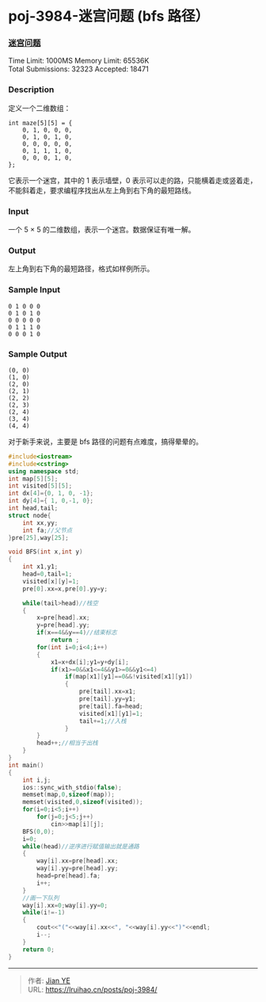# poj-3984-迷宫问题 (bfs 路径）


### [迷宫问题](http://poj.org/problem?id=3984)

Time Limit: 1000MS Memory Limit: 65536K  
Total Submissions: 32323 Accepted: 18471

### Description

定义一个二维数组：

    int maze[5][5] = {
    	0, 1, 0, 0, 0,
    	0, 1, 0, 1, 0,
    	0, 0, 0, 0, 0,
    	0, 1, 1, 1, 0,
    	0, 0, 0, 1, 0,
    };

它表示一个迷宫，其中的 1 表示墙壁，0 表示可以走的路，只能横着走或竖着走，不能斜着走，要求编程序找出从左上角到右下角的最短路线。

### Input

一个 5 × 5 的二维数组，表示一个迷宫。数据保证有唯一解。

### Output

左上角到右下角的最短路径，格式如样例所示。

### Sample Input

    0 1 0 0 0
    0 1 0 1 0
    0 0 0 0 0
    0 1 1 1 0
    0 0 0 1 0

### Sample Output

    (0, 0)
    (1, 0)
    (2, 0)
    (2, 1)
    (2, 2)
    (2, 3)
    (2, 4)
    (3, 4)
    (4, 4)

对于新手来说，主要是 bfs 路径的问题有点难度，搞得晕晕的。

```cpp
#include<iostream>
#include<cstring>
using namespace std;
int map[5][5];
int visited[5][5];
int dx[4]={0, 1, 0, -1};
int dy[4]={ 1, 0,-1, 0};
int head,tail;
struct node{
	int xx,yy;
	int fa;//父节点
}pre[25],way[25];

void BFS(int x,int y)
{
	int x1,y1;
	head=0,tail=1;
	visited[x][y]=1;
	pre[0].xx=x,pre[0].yy=y;

	while(tail>head)//栈空
	{
		x=pre[head].xx;
		y=pre[head].yy;
		if(x==4&&y==4)//结束标志
			return ;
		for(int i=0;i<4;i++)
		{
			x1=x+dx[i];y1=y+dy[i];
			if(x1>=0&&x1<=4&&y1>=0&&y1<=4)
				if(map[x1][y1]==0&&!visited[x1][y1])
				{
					pre[tail].xx=x1;
					pre[tail].yy=y1;
					pre[tail].fa=head;
					visited[x1][y1]=1;
					tail+=1;//入栈
				}
		}
		head++;//相当于出栈
	}
}
int main()
{
	int i,j;
	ios::sync_with_stdio(false);
	memset(map,0,sizeof(map));
	memset(visited,0,sizeof(visited));
	for(i=0;i<5;i++)
		for(j=0;j<5;j++)
			cin>>map[i][j];
	BFS(0,0);
	i=0;
	while(head)//逆序进行赋值输出就是通路
	{
		way[i].xx=pre[head].xx;
		way[i].yy=pre[head].yy;
		head=pre[head].fa;
		i++;
	}
	//画一下队列
	way[i].xx=0;way[i].yy=0;
	while(i!=-1)
	{
		cout<<"("<<way[i].xx<<", "<<way[i].yy<<")"<<endl;
		i--;
	}
	return 0;
}
```


---

> 作者: [Jian YE](https://github.com/jianye0428)  
> URL: https://lruihao.cn/posts/poj-3984/  

